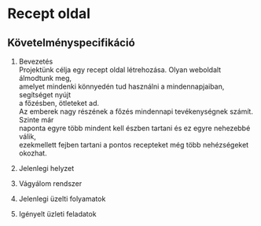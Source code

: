 # Recept oldal

Követelményspecifikáció
---
1. Bevezetés <br/>
Projektünk célja egy recept oldal létrehozása. Olyan weboldalt álmodtunk meg,<br/>
amelyet mindenki könnyedén tud használni a mindennapjaiban, segítséget nyújt <br/>
a főzésben, ötleteket ad.<br/>
Az emberek nagy részének a főzés mindennapi tevékenységnek számít. Szinte már <br/>
naponta egyre több mindent kell észben tartani és ez egyre nehezebbé válik, <br/>
ezekmellett  fejben tartani a pontos recepteket még több nehézségeket okozhat. <br/>

2. Jelenlegi helyzet

3. Vágyálom rendszer

4. Jelenlegi üzelti folyamatok

5. Igényelt üzleti feladatok
